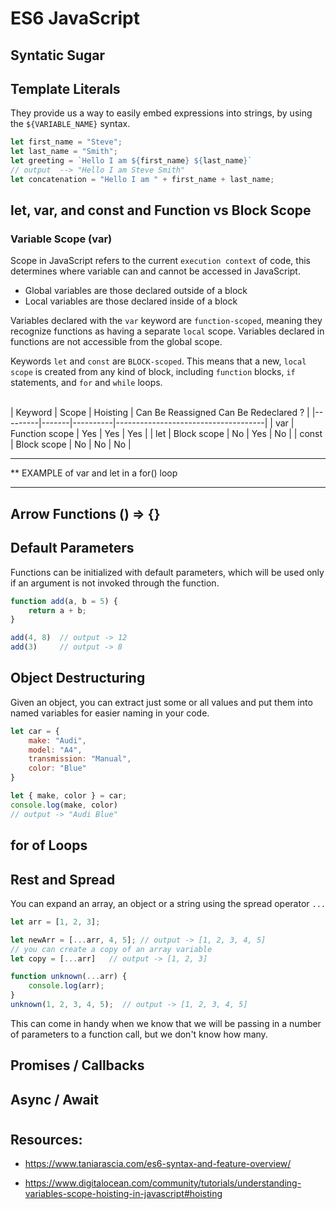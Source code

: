 # ES6 JavaScript 

## Syntatic Sugar

## Template Literals

They provide us a way to easily embed expressions into strings, by using the `${VARIABLE_NAME}` syntax.

```javascript
let first_name = "Steve";
let last_name = "Smith";
let greeting = `Hello I am ${first_name} ${last_name}`
// output  --> "Hello I am Steve Smith"
let concatenation = "Hello I am " + first_name + last_name;
```


## let, var, and const and Function vs Block Scope

### Variable Scope (var)

Scope in JavaScript refers to the current `execution context` of code, this determines where variable can and cannot be accessed in JavaScript.

* Global variables are those declared outside of a block
* Local variables are those declared inside of a block

Variables declared with the `var` keyword are `function-scoped`, meaning they recognize functions as having a separate `local` scope. Variables declared in functions are not accessible from the global scope.


Keywords `let` and `const` are `BLOCK-scoped`. This means that a new, `local scope` is created from any kind of block, including `function` blocks, `if` statements, and `for` and `while` loops.


&nbsp;   
| Keyword | Scope | Hoisting | Can Be Reassigned Can Be Redeclared ? |
|---------|-------|----------|-------------------------------------|
| var | Function scope | Yes | Yes | Yes |
| let | Block scope | No | Yes | No |
| const | Block scope | No | No | No |

********
** EXAMPLE of var and let in a for() loop
********


## Arrow Functions () => {}


## Default Parameters

Functions can be initialized with default parameters, which will be used only if an argument is not invoked through the function.

```javascript
function add(a, b = 5) {
    return a + b;
} 

add(4, 8)  // output -> 12
add(3)     // output -> 8
```

## Object Destructuring

Given an object, you can extract just some or all values and put them into named variables for easier naming in your code.

```javascript
let car = {
    make: "Audi",
    model: "A4",
    transmission: "Manual",
    color: "Blue"
}

let { make, color } = car;
console.log(make, color)
// output -> "Audi Blue"
```

## for of Loops



## Rest and Spread

You can expand an array, an object or a string using the spread operator `...`

```javascript
let arr = [1, 2, 3]; 

let newArr = [...arr, 4, 5]; // output -> [1, 2, 3, 4, 5]
// you can create a copy of an array variable
let copy = [...arr]   // output -> [1, 2, 3]

function unknown(...arr) {
    console.log(arr);
}
unknown(1, 2, 3, 4, 5);  // output -> [1, 2, 3, 4, 5]
```

This can come in handy when we know that we will be passing in a number of parameters to a function call, but we don't know how many.

## Promises / Callbacks

## Async / Await


#

## Resources:


* https://www.taniarascia.com/es6-syntax-and-feature-overview/

* https://www.digitalocean.com/community/tutorials/understanding-variables-scope-hoisting-in-javascript#hoisting
